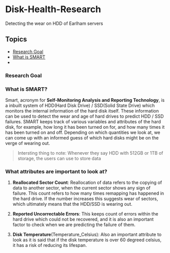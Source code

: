 # Disk-Health-Research
Detecting the wear on HDD of Earlham servers 

## Topics

- [Research Goal](#research-goal)
- [What is SMART](#what-is-smart)
- 

### Research Goal



### What is SMART?

Smart, acronym for **Self-Monitoring Analysis and Reporting Technology**, is a inbuilt system of HDD(Hard Disk Drive) / SSD(Solid State Drive) which monitors the internal information of the hard disk itself. These information can be used to detect the wear and age of hard drives to predict HDD / SSD failures. SMART keeps track of various variables and attributes of the hard disk, for example, how long it has been turned on for, and how many times it has been turned on and off. Depending on which quantities we look at, we can come up with an informed guess of which hard disks might be on the verge of wearing out. 

> Intersting thing to note: Whenever they say HDD with 512GB or 1TB of storage,  the users can use to store data


### What attributes are important to look at?

1. **Reallocated Sector Count**: Reallocation of data refers to the copying of data to another sector, when the current sector shows any sign of failure. This count refers to how many times remapping has happened in the hard drive. If the number increases this suggests wear of sectors, which ultimately means that the HDD/SSD is wearing out. 

2. **Reported Uncorrectable Errors**: This keeps count of errors within the hard drive which could not be recovered, and it is also an important factor to check when we are predicting the failure of them. 

3. **Disk Temperature**(Temperature_Celsius): Also an important attribute to look as it is said that if the disk temperature is over 60 degreed celsius, it has a risk of reducing its lifespan. 


### 
